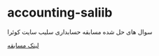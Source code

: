 # accounting-saliib
سوال های حل شده مسابقه حسابداری سلیب سایت کوئرا

[لینک مسابقه](https://quera.org/contest/assignments/37739/problems/129619)